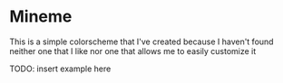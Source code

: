 # Mineme
This is a simple colorscheme that I've created because I haven't found neither one that I like nor one that allows me to easily customize it

TODO: insert example here
